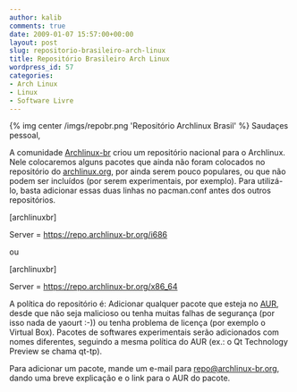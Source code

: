 ```yaml
---
author: kalib
comments: true
date: 2009-01-07 15:57:00+00:00
layout: post
slug: repositorio-brasileiro-arch-linux
title: Repositório Brasileiro Arch Linux
wordpress_id: 57
categories:
- Arch Linux
- Linux
- Software Livre
---
```

{% img center /imgs/repobr.png 'Repositório Archlinux Brasil' %}
Saudaçes pessoal,




A comunidade [Archlinux-br](https://www.archlinux-br.org/) criou um repositório nacional para o Archlinux. Nele colocaremos alguns pacotes que ainda não foram colocados no repositório do [archlinux.org](https://archlinux.org/), por ainda serem pouco populares, ou que não podem ser incluídos (por serem experimentais, por exemplo). Para utilizá-lo, basta adicionar essas duas linhas no pacman.conf antes dos outros repositórios.




[archlinuxbr]  

Server = https://repo.archlinux-br.org/i686




ou




[archlinuxbr]  

Server = https://repo.archlinux-br.org/x86_64




A política do repositório é: Adicionar qualquer pacote que esteja no [AUR](https://aur.archlinux.org/), desde que não seja malicioso ou tenha muitas falhas de segurança (por isso nada de yaourt :-)) ou tenha problema de licença (por exemplo o Virtual Box). Pacotes de softwares experimentais serão adicionados com nomes diferentes, seguindo a mesma política do AUR (ex.: o Qt Technology Preview se chama qt-tp).




Para adicionar um pacote, mande um e-mail para repo@archlinux-br.org, dando uma breve explicação e o link para o AUR do pacote.